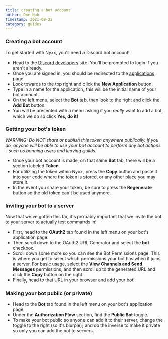 ```yaml
---
title: creating a bot account
author: One-Nub
timestamp: 2021-09-22
category: guides
---
```


### Creating a bot account
To get started with Nyxx, you'll need a Discord bot account!

- Head to the [Discord developers](https://discord.com/developers) site.
You'll be prompted to login if you aren't already.
- Once you are signed in, you should be redirected to the [applications](https://discord.com/developers/applications) page.
- Look towards to the top right and click the **New Application** button.
- Type in a name for the application, this will be the initial name of your bot account.
- On the left menu, select the **Bot** tab, then look to the right and click the **Add Bot** button.
- You will be presented with a menu asking if you *really* want to add a bot, which we do so click **Yes, do it!**

### Getting your bot's token
_WARNING: Do NOT share or publish this token anywhere publically. If you do, anyone will be able to use your bot account to perform any bot actions - such as banning users and leaving guilds._

- Once your bot account is made, on that same **Bot** tab, there will be a section labeled **Token**.
- For utilizing the token within Nyxx, press the **Copy** button and paste it into your code where the token is stored, or any other place you may store it.
- In the event you share your token, be sure to press the **Regenerate** button so the old token can't be used anymore.

### Inviting your bot to a server
Now that we've gotten this far, it's probably important that we invite the bot to your server to actually test commands in!

- First, head to the **OAuth2** tab found in the left menu on your bot's application page.
- Then scroll down to the OAuth2 URL Generator and select the **bot** checkbox.
- Scroll down some more so you can see the Bot Permissions page. This is where you get to select which permissions your bot has when it joins a server. For basic usage, select the **View Channels and Send Messages** permissions, and then scroll up to the generated URL and click the **Copy** button on the right. 
- Finally, head to that URL in your browser and add your bot!

### Making your bot public (or private)
- Head to the **Bot** tab found in the left menu on your bot's application page.
- Under the **Authorization Flow** section, find the **Public Bot** toggle.
- To make your bot public so anyone can add it to their server, change the toggle to the right (so it's blurple); and do the inverse to make it private so only you can add the bot to servers.
